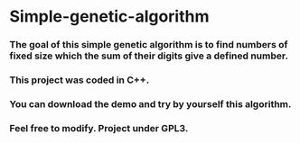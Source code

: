 # Simple-genetic-algorithm

### The goal of this simple genetic algorithm is to find numbers of fixed size which the sum of their digits give a defined number.
### This project was coded in C++.
### You can download the demo and try by yourself this algorithm.
### Feel free to modify. Project under GPL3.
